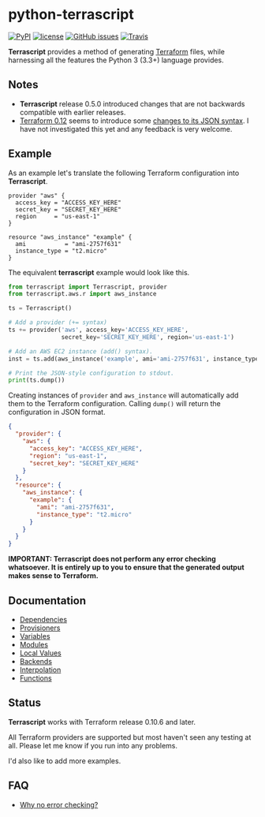 # python-terrascript

[![PyPI](https://img.shields.io/pypi/v/terrascript.svg?style=flat-square)](https://pypi.python.org/pypi/terrascript)
[![license](https://img.shields.io/github/license/mjuenema/python-terrascript.svg?style=flat-square)](https://opensource.org/licenses/BSD-2-Clause)
[![GitHub issues](https://img.shields.io/github/issues/mjuenema/python-terrascript.svg?style=flat-square)](https://github.com/mjuenema/python-terrascript/issues)
[![Travis](https://img.shields.io/travis/mjuenema/python-terrascript/master.svg?style=flat-square)](https://www.travis-ci.org/mjuenema/python-terrascript)

**Terrascript** provides a method of generating [Terraform](https://www.terraform.io)
files, while harnessing all the features the Python 3 (3.3+) language provides. 

## Notes

* **Terrascript** release 0.5.0 introduced changes that are not backwards compatible with earlier releases.
* [Terraform 0.12](https://www.hashicorp.com/blog/terraform-0-1-2-preview) seems to introduce some [changes to its JSON syntax](https://www.hashicorp.com/blog/terraform-0-12-reliable-json-syntax). I have not investigated this yet and any feedback is very welcome.

## Example

As an example let's translate the following Terraform configuration into **Terrascript**.

```hcl
provider "aws" {
  access_key = "ACCESS_KEY_HERE"
  secret_key = "SECRET_KEY_HERE"
  region     = "us-east-1"
}

resource "aws_instance" "example" {
  ami           = "ami-2757f631"
  instance_type = "t2.micro"
}
```

The equivalent **terrascript** example would look like this.

```python
from terrascript import Terrascript, provider
from terrascript.aws.r import aws_instance

ts = Terrascript()

# Add a provider (+= syntax)
ts += provider('aws', access_key='ACCESS_KEY_HERE',
               secret_key='SECRET_KEY_HERE', region='us-east-1')

# Add an AWS EC2 instance (add() syntax).
inst = ts.add(aws_instance('example', ami='ami-2757f631', instance_type='t2.micro'))

# Print the JSON-style configuration to stdout.
print(ts.dump())
```

Creating instances of `provider` and `aws_instance` will automatically add them to
the Terraform configuration. Calling `dump()` will return the configuration in
JSON format.

```json
{
  "provider": {
    "aws": {
      "access_key": "ACCESS_KEY_HERE",
      "region": "us-east-1",
      "secret_key": "SECRET_KEY_HERE"
    }
  },
  "resource": {
    "aws_instance": {
      "example": {
        "ami": "ami-2757f631",
        "instance_type": "t2.micro"
      }
    }
  }
}
```

**IMPORTANT: Terrascript does not perform any error checking whatsoever. It is entirely 
up to you to ensure that the generated output makes sense to Terraform.**

## Documentation

* [Dependencies](doc/dependencies.md)
* [Provisioners](doc/provisioners.md)
* [Variables](doc/variables.md)
* [Modules](doc/modules.md)
* [Local Values](doc/locals.md)
* [Backends](doc/backends.md)
* [Interpolation](doc/interpolation.md)
* [Functions](doc/functions.md)

## Status

**Terrascript** works with Terraform release 0.10.6 and later.

All Terraform providers are supported but most haven't seen
any testing at all. Please let me know if you run into any problems.

I'd also like to add more examples.

## FAQ

* [Why no error checking?](doc/faq/no_error_checking.md)
